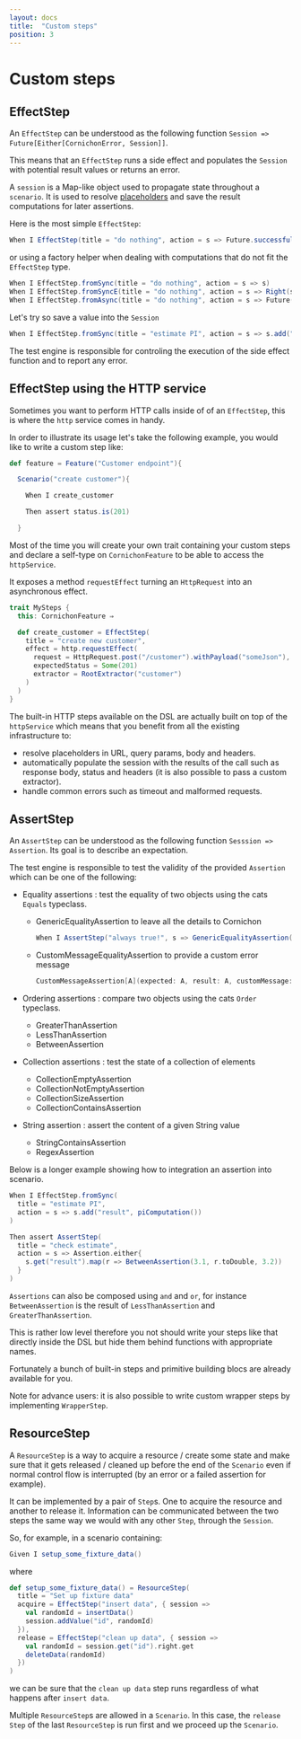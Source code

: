 ```yaml
---
layout: docs
title:  "Custom steps"
position: 3
---
```


# Custom steps

## EffectStep

An ```EffectStep``` can be understood as the following function ```Session => Future[Either[CornichonError, Session]]```.

This means that an ```EffectStep``` runs a side effect and populates the ```Session``` with potential result values or returns an error.

A ```session``` is a Map-like object used to propagate state throughout a ```scenario```. It is used to resolve [placeholders](#placeholders) and save the result computations for later assertions.

Here is the most simple ```EffectStep```:

```scala
When I EffectStep(title = "do nothing", action = s => Future.successful(Right(s)))
```

or using a factory helper when dealing with computations that do not fit the ```EffectStep``` type.

```scala
When I EffectStep.fromSync(title = "do nothing", action = s => s)
When I EffectStep.fromSyncE(title = "do nothing", action = s => Right(s))
When I EffectStep.fromAsync(title = "do nothing", action = s => Future(s))
```

Let's try so save a value into the ```Session```

```scala
When I EffectStep.fromSync(title = "estimate PI", action = s => s.add("result", piComputation())
```

The test engine is responsible for controling the execution of the side effect function and to report any error.


## EffectStep using the HTTP service

Sometimes you want to perform HTTP calls inside of of an ```EffectStep```, this is where the ```http``` service comes in handy.

In order to illustrate its usage let's take the following example, you would like to write a custom step like:

```scala
def feature = Feature("Customer endpoint"){

  Scenario("create customer"){

    When I create_customer

    Then assert status.is(201)

  }
```

Most of the time you will create your own trait containing your custom steps and declare a self-type on ```CornichonFeature``` to be able to access the ```httpService```.

It exposes a method ```requestEffect``` turning an ```HttpRequest``` into an asynchronous effect.

```scala
trait MySteps {
  this: CornichonFeature ⇒

  def create_customer = EffectStep(
    title = "create new customer",
    effect = http.requestEffect(
      request = HttpRequest.post("/customer").withPayload("someJson"),
      expectedStatus = Some(201)
      extractor = RootExtractor("customer")
    )
  )
}
```

The built-in HTTP steps available on the DSL are actually built on top of the ```httpService``` which means that you benefit from all the existing infrastructure to:

- resolve placeholders in URL, query params, body and headers.
- automatically populate the session with the results of the call such as response body, status and headers (it is also possible to pass a custom extractor).
- handle common errors such as timeout and malformed requests.

## AssertStep

An ```AssertStep``` can be understood as the following function ```Sesssion => Assertion```. Its goal is to describe an expectation.

The test engine is responsible to test the validity of the provided ```Assertion``` which can be one of the following:

* Equality assertions : test the equality of two objects using the cats ```Equals``` typeclass.
  * GenericEqualityAssertion to leave all the details to Cornichon

    ```scala
    When I AssertStep("always true!", s => GenericEqualityAssertion(true, true))
    ```

  * CustomMessageEqualityAssertion to provide a custom error message

    ```scala
    CustomMessageAssertion[A](expected: A, result: A, customMessage: A ⇒ String)
    ```

* Ordering assertions : compare two objects using the cats ```Order``` typeclass.
  * GreaterThanAssertion
  * LessThanAssertion
  * BetweenAssertion

* Collection assertions : test the state of a collection of elements
  * CollectionEmptyAssertion
  * CollectionNotEmptyAssertion
  * CollectionSizeAssertion
  * CollectionContainsAssertion

* String assertion : assert the content of a given String value
  * StringContainsAssertion
  * RegexAssertion


Below is a longer example showing how to integration an assertion into scenario.

```scala
When I EffectStep.fromSync(
  title = "estimate PI",
  action = s => s.add("result", piComputation())
)

Then assert AssertStep(
  title = "check estimate",
  action = s => Assertion.either{
    s.get("result").map(r => BetweenAssertion(3.1, r.toDouble, 3.2))
  }
)
```

```Assertions``` can also be composed using ```and``` and ```or```, for instance ```BetweenAssertion``` is the result of ```LessThanAssertion``` and ```GreaterThanAssertion```.

This is rather low level therefore you not should write your steps like that directly inside the DSL but hide them behind functions with appropriate names.

Fortunately a bunch of built-in steps and primitive building blocs are already available for you.

Note for advance users: it is also possible to write custom wrapper steps by implementing ```WrapperStep```.

## ResourceStep

A `ResourceStep` is a way to acquire a resource / create some state and make sure that it gets 
released / cleaned up before the end of the `Scenario` even if normal control flow is interrupted
(by an error or a failed assertion for example).

It can be implemented by a pair of `Step`s. One to acquire the resource and another to release it.
Information can be communicated between the two steps the same way we would with any other `Step`,
through the `Session`.

So, for example, in a scenario containing:

```scala
Given I setup_some_fixture_data()
```

where
```scala
def setup_some_fixture_data() = ResourceStep(
  title = "Set up fixture data"
  acquire = EffectStep("insert data", { session =>
    val randomId = insertData()
    session.addValue("id", randomId)
  }),
  release = EffectStep("clean up data", { session =>
    val randomId = session.get("id").right.get
    deleteData(randomId)
  })
)
```

we can be sure that the `clean up data` step runs regardless of what happens after `insert data`.

Multiple `ResourceStep`s are allowed in a `Scenario`. In this case, the `release` `Step` 
of the last `ResourceStep` is run first and we proceed up the `Scenario`. 